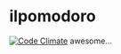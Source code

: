ilpomodoro
==========

[![Code Climate](https://codeclimate.com/github/bonzofenix/ilpomodoro.png)](https://codeclimate.com/github/bonzofenix/ilpomodoro)
awesome...
